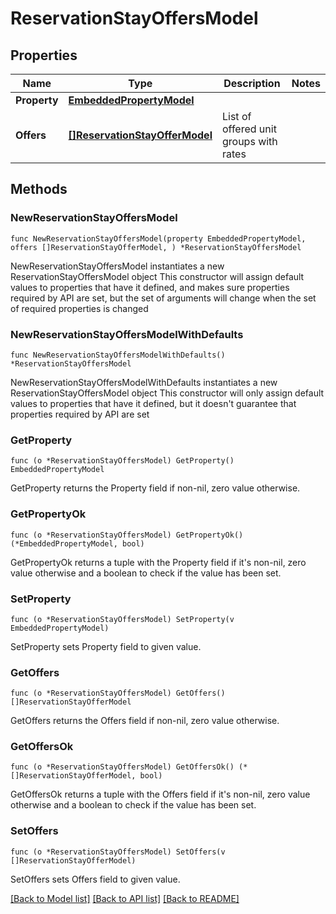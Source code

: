 # ReservationStayOffersModel

## Properties

Name | Type | Description | Notes
------------ | ------------- | ------------- | -------------
**Property** | [**EmbeddedPropertyModel**](EmbeddedPropertyModel.md) |  | 
**Offers** | [**[]ReservationStayOfferModel**](ReservationStayOfferModel.md) | List of offered unit groups with rates | 

## Methods

### NewReservationStayOffersModel

`func NewReservationStayOffersModel(property EmbeddedPropertyModel, offers []ReservationStayOfferModel, ) *ReservationStayOffersModel`

NewReservationStayOffersModel instantiates a new ReservationStayOffersModel object
This constructor will assign default values to properties that have it defined,
and makes sure properties required by API are set, but the set of arguments
will change when the set of required properties is changed

### NewReservationStayOffersModelWithDefaults

`func NewReservationStayOffersModelWithDefaults() *ReservationStayOffersModel`

NewReservationStayOffersModelWithDefaults instantiates a new ReservationStayOffersModel object
This constructor will only assign default values to properties that have it defined,
but it doesn't guarantee that properties required by API are set

### GetProperty

`func (o *ReservationStayOffersModel) GetProperty() EmbeddedPropertyModel`

GetProperty returns the Property field if non-nil, zero value otherwise.

### GetPropertyOk

`func (o *ReservationStayOffersModel) GetPropertyOk() (*EmbeddedPropertyModel, bool)`

GetPropertyOk returns a tuple with the Property field if it's non-nil, zero value otherwise
and a boolean to check if the value has been set.

### SetProperty

`func (o *ReservationStayOffersModel) SetProperty(v EmbeddedPropertyModel)`

SetProperty sets Property field to given value.


### GetOffers

`func (o *ReservationStayOffersModel) GetOffers() []ReservationStayOfferModel`

GetOffers returns the Offers field if non-nil, zero value otherwise.

### GetOffersOk

`func (o *ReservationStayOffersModel) GetOffersOk() (*[]ReservationStayOfferModel, bool)`

GetOffersOk returns a tuple with the Offers field if it's non-nil, zero value otherwise
and a boolean to check if the value has been set.

### SetOffers

`func (o *ReservationStayOffersModel) SetOffers(v []ReservationStayOfferModel)`

SetOffers sets Offers field to given value.



[[Back to Model list]](../README.md#documentation-for-models) [[Back to API list]](../README.md#documentation-for-api-endpoints) [[Back to README]](../README.md)


